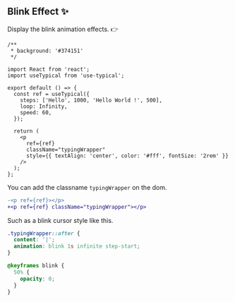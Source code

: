 ## Blink Effect ✨

Display the blink animation effects. 👉 <span class="typingWrapper"></span>

```tsx
/**
 * background: '#374151'
 */

import React from 'react';
import useTypical from 'use-typical';

export default () => {
  const ref = useTypical({
    steps: ['Hello', 1000, 'Hello World !', 500],
    loop: Infinity,
    speed: 60,
  });

  return (
    <p
      ref={ref}
      className="typingWrapper"
      style={{ textAlign: 'center', color: '#fff', fontSize: '2rem' }}
    />
  );
};
```

You can add the classname `typingWrapper` on the dom.

```diff
-<p ref={ref}></p>
+<p ref={ref} className="typingWrapper"></p>
```

Such as a blink cursor style like this.

```css | pure
.typingWrapper::after {
  content: '|';
  animation: blink 1s infinite step-start;
}

@keyframes blink {
  50% {
    opacity: 0;
  }
}
```

